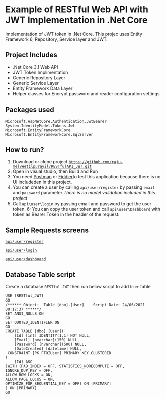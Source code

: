 # Example of RESTful Web API with JWT Implementation in .Net Core
Implementation of JWT token in .Net Core. This projec uses Entity Framework 6, Repository, Service layer and JWT.

## Project Includes

- .Net Core 3.1 Web API
- JWT Token Implimentation 
- Generic Repository Layer
- Generic Service Layer 
- Entity Framework Data Layer
- Helper classes for Encrypt password and reader configuration settings

## Packages used
```
Microsoft.AspNetCore.Authentication.JwtBearer
System.IdentityModel.Tokens.Jwt
Microsoft.EntityFrameworkCore
Microsoft.EntityFrameworkCore.SqlServer

```

## How to run?
1. Download or clone project [`https://github.com/raju-melveetilpurayil/RESTfulAPI_JWT.git`](https://github.com/raju-melveetilpurayil/RESTfulAPI_JWT.git)
2. Open in visual studio, then Build and Run
3. You need [Postman](https://www.postman.com/) or [Fiddler](https://www.telerik.com/fiddler)to test this application because there is no UI includeden in this project. 
4. You can create a user by calling `api/user/register` by passing `email` and `password` parameter *There is no model validation included in this project*
5. Call `api\user\login` by passing email and password to get the user token.
6: You can copy the user token and call `api\user\Dashboard` with token as Bearer Token in the header of the request.

## Sample Requests screens
[`api/user/register`](https://github.com/raju-melveetilpurayil/RESTfulAPI_JWT/blob/main/RESTfulAPI/images/register.PNG)

[`api/user/login`](https://github.com/raju-melveetilpurayil/RESTfulAPI_JWT/blob/main/RESTfulAPI/images/login.PNG)

[`api/user/dashboard`](https://github.com/raju-melveetilpurayil/RESTfulAPI_JWT/blob/main/RESTfulAPI/images/dashboard.PNG)


## Database Table script
Create a database `RESTful_JWT` then run below script to add `User` table

```
USE [RESTful_JWT]
GO
/****** Object:  Table [dbo].[User]    Script Date: 24/06/2021 00:17:37 ******/
SET ANSI_NULLS ON
GO
SET QUOTED_IDENTIFIER ON
GO
CREATE TABLE [dbo].[User](
	[Id] [int] IDENTITY(1,1) NOT NULL,
	[Email] [nvarchar](150) NULL,
	[Password] [nvarchar](500) NULL,
	[DateCreated] [datetime] NULL,
 CONSTRAINT [PK_FTOIUser] PRIMARY KEY CLUSTERED 
(
	[Id] ASC
)WITH (PAD_INDEX = OFF, STATISTICS_NORECOMPUTE = OFF,
IGNORE_DUP_KEY = OFF,
ALLOW_ROW_LOCKS = ON,
ALLOW_PAGE_LOCKS = ON, 
OPTIMIZE_FOR_SEQUENTIAL_KEY = OFF) ON [PRIMARY]
) ON [PRIMARY]
GO
```
